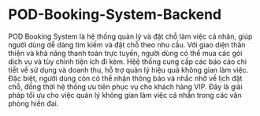 # POD-Booking-System-Backend
POD Booking System là hệ thống quản
lý và đặt chỗ làm việc cá nhân, giúp
người dùng dễ dàng tìm kiếm và đặt
chỗ theo nhu cầu. Với giao diện thân
thiện và khả năng thanh toán trực
tuyến, người dùng có thể mua các gói
dịch vụ và tùy chỉnh tiện ích đi kèm. Hệệ
thống cung cấp các báo cáo chi tiết về
sử dụng và doanh thu, hỗ trợ quản lý
hiệu quả không gian làm việc. Đặc biệt,
người dùng còn có thể nhận thông báo
và nhắc nhở về lịch đặt chỗ, đồng thời
hệ thống ưu tiên phục vụ cho khách
hàng VIP. Đây là giải pháp tối ưu cho
việc quản lý không gian làm việc cá
nhần trong các văn phòng hiền đai.
